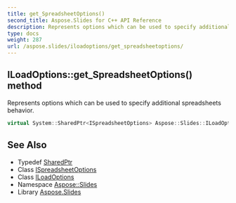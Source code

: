 ```yaml
---
title: get_SpreadsheetOptions()
second_title: Aspose.Slides for C++ API Reference
description: Represents options which can be used to specify additional spreadsheets behavior.
type: docs
weight: 287
url: /aspose.slides/iloadoptions/get_spreadsheetoptions/
---
```

## ILoadOptions::get_SpreadsheetOptions() method


Represents options which can be used to specify additional spreadsheets behavior.

```cpp
virtual System::SharedPtr<ISpreadsheetOptions> Aspose::Slides::ILoadOptions::get_SpreadsheetOptions()=0
```

## See Also

* Typedef [SharedPtr](../../../system/sharedptr/)
* Class [ISpreadsheetOptions](../../ispreadsheetoptions/)
* Class [ILoadOptions](../)
* Namespace [Aspose::Slides](../../)
* Library [Aspose.Slides](../../../)